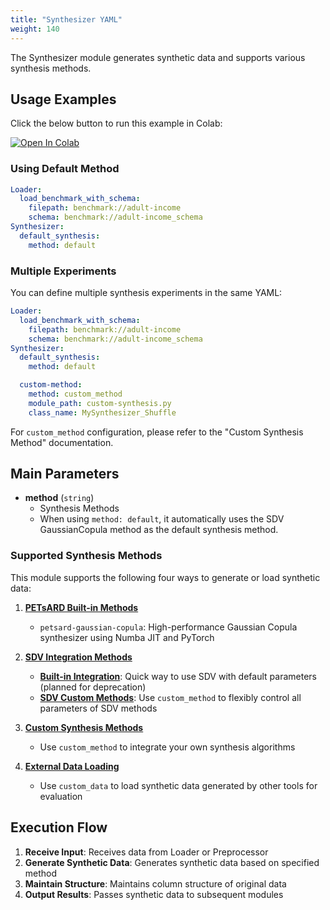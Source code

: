 ```yaml
---
title: "Synthesizer YAML"
weight: 140
---
```


The Synthesizer module generates synthetic data and supports various synthesis methods.

## Usage Examples

Click the below button to run this example in Colab:

[![Open In Colab](https://colab.research.google.com/assets/colab-badge.svg)](https://colab.research.google.com/github/nics-tw/petsard/blob/main/demo/petsard-yaml/synthesizer-yaml/synthesizer-yaml.ipynb)

### Using Default Method

```yaml
Loader:
  load_benchmark_with_schema:
    filepath: benchmark://adult-income
    schema: benchmark://adult-income_schema
Synthesizer:
  default_synthesis:
    method: default
```

### Multiple Experiments

You can define multiple synthesis experiments in the same YAML:

```yaml
Loader:
  load_benchmark_with_schema:
    filepath: benchmark://adult-income
    schema: benchmark://adult-income_schema
Synthesizer:
  default_synthesis:
    method: default

  custom-method:
    method: custom_method
    module_path: custom-synthesis.py
    class_name: MySynthesizer_Shuffle
```

For `custom_method` configuration, please refer to the "Custom Synthesis Method" documentation.

## Main Parameters

- **method** (`string`)
  - Synthesis Methods
  - When using `method: default`, it automatically uses the SDV GaussianCopula method as the default synthesis method.

### Supported Synthesis Methods

This module supports the following four ways to generate or load synthetic data:

1. **[PETsARD Built-in Methods](petsard-gaussian-copula)**
   - `petsard-gaussian-copula`: High-performance Gaussian Copula synthesizer using Numba JIT and PyTorch

2. **[SDV Integration Methods](sdv-methods)**
   - **[Built-in Integration](sdv-methods)**: Quick way to use SDV with default parameters (planned for deprecation)
   - **[SDV Custom Methods](sdv-custom-methods)**: Use `custom_method` to flexibly control all parameters of SDV methods

3. **[Custom Synthesis Methods](custom-method)**
   - Use `custom_method` to integrate your own synthesis algorithms

4. **[External Data Loading](custom-data)**
   - Use `custom_data` to load synthetic data generated by other tools for evaluation

## Execution Flow

1. **Receive Input**: Receives data from Loader or Preprocessor
2. **Generate Synthetic Data**: Generates synthetic data based on specified method
3. **Maintain Structure**: Maintains column structure of original data
4. **Output Results**: Passes synthetic data to subsequent modules